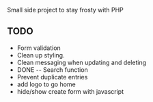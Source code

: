 Small side project to stay frosty with PHP

## TODO
* Form validation
* Clean up styling.
* Clean messaging when updating and deleting
* DONE -- Search function 
* Prevent duplicate entries
* add logo to go home
* hide/show create form with javascript

